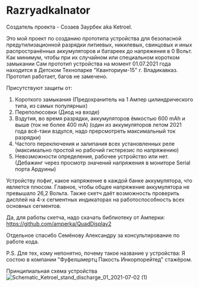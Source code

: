 # RazryadkaInator

Создатель проекта - Созаев Заурбек aka Ketroel. 

Это мой проект по созданию прототипа устройства для безопасной предутилизационной разрядки литиевых, никилевых, свинцовых и иных распространённых аккумуляторов и батареек до напряжения в 0 Вольт. Как минимум, чтобы при их случайном или специальном коротком замыкании
Сам прототип устройства на момент 01.07.2021 года находится в Детском Технопарке "Кванториум-15" г. Владикавказ.
Прототип работает, багов не замечено.

Присутствуют защиты от: 
  1) Короткого замыкания (Предохранитель на 1 Ампер цилиндрического типа, из самых популярных)
  2) Переполюсовки (Диод на входе)
  3) Вздутия, во время разрядки, аккумуляторов ёмкостью 600 mAh и выше (ток не более 400 mA) (один из аккумуляторов летом 2021 года всё-таки вздулся, надо прерсмотреть максимальный ток разрядки)
  4) Частого переключения и залипания всех установленных реле (максимально простой но рабочий гистерезис по напряжению)
  5) Невозможности определения, рабочее устройство или нет. (Дебажинг через просмотр значений напряжения в мониторе Serial порта Ардуины)

Устройству пофиг, какое напряжение в каждой банке аккумулятора, что является плюсом. Главное, чтобы общее напряжение аккумулятора не превышало 26,2 Вольта.
Также скетч даёт возможность проверить дисплей на 4-х сегментных индикаторах на работоспособность всех основных сегментов.

Да, для работы скетча, надо скачать библиотеку от Амперки: https://github.com/amperka/QuadDisplay2

Отдельное спасибо Семёнову Александру за консультирование по работе кода.

P.S. Для тех, кому непонятно, почему такое название у устройства: Я состою в компании "Фуфелшмертц Пакость Инкорпорейтед" стажёром. 

Принципиальная схема устройства
![Schematic_Ketroel_stand_discharge_01_2021-07-02 (1)](https://user-images.githubusercontent.com/35781312/124237677-726b4080-db20-11eb-9c90-70f249b5b07d.png)
